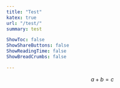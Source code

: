 ```yaml
---
title: "Test"
katex: true
url: "/test/"
summary: test

ShowToc: false
ShowShareButtons: false
ShowReadingTime: false
ShowBreadCrumbs: false

---
```


$$a+b=c$$